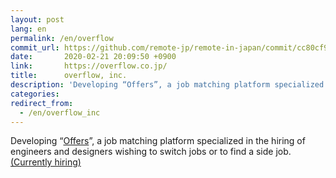```yaml
---
layout: post
lang: en
permalink: /en/overflow
commit_url: https://github.com/remote-jp/remote-in-japan/commit/cc80cf9c91902f5cb3856fbc44cf32fa43744cef
date:       2020-02-21 20:09:50 +0900
link:       https://overflow.co.jp/
title:      overflow, inc.
description: 'Developing “Offers”, a job matching platform specialized in the hiring of engineers and designers wishing to switch jobs or to find a side job. (Currently hiring)'
categories: 
redirect_from:
  - /en/overflow_inc
---
```


<p>Developing “<a href="https://offers.jp">Offers</a>”, a job matching platform specialized in the hiring of engineers and designers wishing to switch jobs or to find a side job. <a href="https://overflow.co.jp/recruit">(Currently hiring)</a></p>
